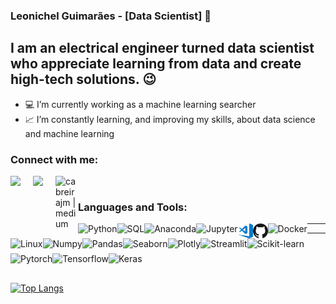 ### Leonichel Guimarães - [Data Scientist] :wave:

## I am an electrical engineer turned data scientist who appreciate learning from data and create high-tech solutions. :wink:

- :computer: I’m currently working as a machine learning searcher
- :chart_with_upwards_trend: I’m constantly learning, and improving my skills, about data science and machine learning

### Connect with me:

[<img align="left"  width="36px" src="https://image.flaticon.com/icons/png/512/174/174857.png"/>](https://www.linkedin.com/in/leonichel/)

[<img align="left"  width="36px" src="https://cdn.jsdelivr.net/npm/simple-icons@3.4.0/icons/kaggle.svg"/>](https://www.kaggle.com/leonichel)

[<img align="left" alt="cabreirajm | medium" width="36px" src="https://cdn.jsdelivr.net/npm/simple-icons@3.4.0/icons/medium.svg"/>](https://medium.com/@leonichelg)

<br />

### Languages and Tools:

[<img align="left" alt="Python" height="24px" src="https://upload.wikimedia.org/wikipedia/commons/thumb/c/c3/Python-logo-notext.svg/1200px-Python-logo-notext.svg.png"/>](https://www.python.org/)

<img align="left" alt="SQL" height="24px" src="https://w7.pngwing.com/pngs/28/601/png-transparent-sql-logo-illustration-microsoft-azure-sql-database-microsoft-sql-server-database-blue-text-logo-thumbnail.png"/>

[<img align="left" alt="Anaconda" height="24px" src="https://anaconda.org/static/img/anaconda-symbol.svg"/>](https://www.anaconda.com/)

[<img align="left" alt="Jupyter" height="24px" src="https://upload.wikimedia.org/wikipedia/commons/thumb/3/38/Jupyter_logo.svg/1200px-Jupyter_logo.svg.png"/>](https://jupyter.org/)

[<img align="left" alt="Visual Studio Code" height="24px" src="https://raw.githubusercontent.com/github/explore/80688e429a7d4ef2fca1e82350fe8e3517d3494d/topics/visual-studio-code/visual-studio-code.png"/>](https://code.visualstudio.com/)

[<img align="left" alt="GitHub" height="24px" src="https://raw.githubusercontent.com/github/explore/78df643247d429f6cc873026c0622819ad797942/topics/github/github.png"/>](https://github.com)

[<img align="left" alt="Docker" height="24px" src="https://cdn.worldvectorlogo.com/logos/docker.svg"/>](https://www.docker.com/)

<img align="left" alt="Linux" height="24px" src="https://iconvulture.com/wp-content/uploads/2017/12/linux-logo.svg"/>

---

[<img align="left" alt="Numpy" height="24px" src="https://cdn.worldvectorlogo.com/logos/numpy.svg"/>](https://numpy.org/)

[<img align="left" alt="Pandas" height="24px" src="https://upload.wikimedia.org/wikipedia/commons/thumb/2/22/Pandas_mark.svg/1200px-Pandas_mark.svg.png"/>](https://pandas.pydata.org/)

[<img align="left" alt="Seaborn" height="24px" src="https://seaborn.pydata.org/_images/logo-mark-lightbg.svg"/>](https://seaborn.pydata.org/)

[<img align="left" alt="Plotly" height="24px" src="https://symbols.getvecta.com/stencil_92/6_plotly-icon.9c7261a075.svg"/>](https://plotly.com/)

[<img align="left" alt="Streamlit" height="24px" src="https://streamlit.io/images/brand/streamlit-mark-color.svg"/>](https://streamlit.io/)

[<img align="left" alt="Scikit-learn" height="24px" src="https://upload.wikimedia.org/wikipedia/commons/0/05/Scikit_learn_logo_small.svg"/>](https://scikit-learn.org/stable/)

[<img align="left" alt="Pytorch" height="24px" src="https://pytorch.org/assets/images/pytorch-logo.png"/>](https://pytorch.org/)

[<img align="left" alt="Tensorflow" height="24px" src="https://bestofjs.org/logos/tensorflow.svg"/>](https://www.tensorflow.org/)

[<img align="left" alt="Keras" height="24px" src="https://intoli.com/img/banners/keras.svg"/>](https://keras.io/)

---

<br />
<br />
<br />

[![Top Langs](https://github-readme-stats.vercel.app/api/top-langs/?username=leonichel&hide=html&layout=compact&theme=dracula&hide_border=true)](https://github.com/anuraghazra/github-readme-stats)
